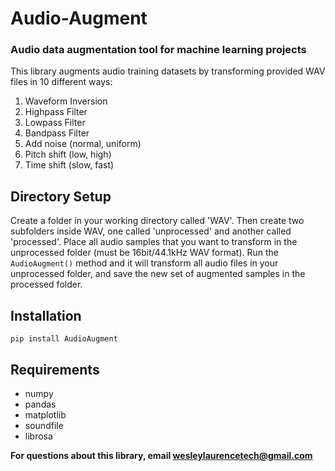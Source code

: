 # Audio-Augment
### Audio data augmentation tool for machine learning projects
This library augments audio training datasets by transforming provided WAV files in 10 different ways:
        
  1. Waveform Inversion
  2. Highpass Filter
  3. Lowpass Filter
  4. Bandpass Filter
  5. Add noise (normal, uniform)
  6. Pitch shift (low, high)
  7. Time shift (slow, fast)
   
## Directory Setup
Create a folder in your working directory called 'WAV'. Then create two subfolders inside WAV, one called 'unprocessed' and another called 'processed'.
Place all audio samples that you want to transform in the unprocessed folder (must be 16bit/44.1kHz WAV format). 
Run the `AudioAugment()` method and it will transform all audio files in your unprocessed folder, 
and save the new set of augmented samples in the processed folder.

## Installation
`pip install AudioAugment`

## Requirements
- numpy
- pandas
- matplotlib
- soundfile
- librosa

<b>For questions about this library, email wesleylaurencetech@gmail.com</b>
